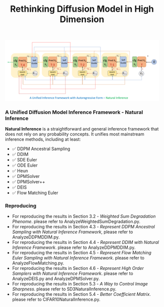 <div style="text-align: center;">
	<h1 style="display:block">
		Rethinking Diffusion Model in High Dimension </span>
    </h1>
</div>
</br>



![NaturalDiffusion](inference_framework.png)


### A Unified Diffusion Model Inference Framework - Natural Inference

**Natural Inference** is a straightforward and general inference framework that does not rely on any probability concepts. It unifies most mainstream inference methods, including at least:

- &#x2705; DDPM Ancestral Sampling
- &#x2705; DDIM
- &#x2705; SDE Euler
- &#x2705; ODE Euler
- &#x2705; Heun
- &#x2705; DPMSolver
- &#x2705; DPMSolver++
- &#x2705; DEIS
- &#x2705; Flow Matching Euler

### Reproducing 
- For reproducing the results in Section 3.2 - *Weighted Sum Degradation Phenome*. please refer to AnalyzeWeightedSumDegradation.py.
- For reproducing the results in Section 4.3 - *Represent DDPM Ancestral Sampling with Natural Inference Framework*, please refer to AnalyzeDDPMDDIM.py.
- For reproducing the results in Section 4.4 - *Represent DDIM with Natural Inference Framework*. please refer to AnalyzeDDPMDDIM.py.
- For reproducing the results in Section 4.5 - *Represent Flow Matching Euler Sampling with Natural Inference Framework*. please refer to AnalyzeFlowMatching.py.
- For reproducing the results in Section 4.6 - *Represent High Order Samplers with Natural Inference Framework*. please refer to AnalyzeDEIS.py and AnalyzeDPMSolver.py.
- For reproducing the results in Section 5.3 - *A Way to Control Image Sharpness*. please refer to SD3NaturalInference.py.
- For reproducing the results in Section 5.4 - *Better Coefficient Matrix*. please refer to CIFAR10NaturalInference.py.


